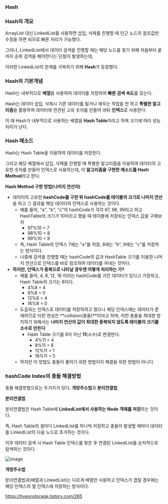 ### Hash

### Hash의 개요

ArrayList 대신 LinkedList를 사용하면 삽입, 삭제를 진행할 때 인근 노드의 참조값만 수정을 하면 되므로 빠른 처리가 가능했다.

그러나, LinkedList에서 데이터 검색을 진행할 때는 해당 노드를 찾기 위해 처음부터 끝까지 순회 검색을 해야한다는 단점이 발생하는데, 

이러한 LinkedList의 한계를 극복하기 위해 **Hash**가 등장했다.



### Hash의 기본개념

Hash는 내부적으로 **배열**을 사용하여 데이터를 저장하여 **빠른 검색 속도**를 갖는다.

Hash는 데이터 삽입, 삭제시 기존 데이터를 밀거나 채우는 작업을 안 하고 **특별한 알고리즘**을 활용하여 데이터와 연관된 고유 숫자를 만들어 낸뒤 **인덱스**로 사용한다.

이 때 Hash가 내부적으로 사용하는 배열을 **Hash Table**이라고 하며 크기에 따라 성능차이가 난다.



### Hash 메소드

Hash는 Hash Table을 이용하여 데이터를 저장한다.

그리고 해당 배열에서 삽입, 삭제를 진행할 때 특별한 알고리즘을 이용하여 데이터의 고유한 숫자를 만들어 인덱스로 사용하는데, 이 **알고리즘을 구현한 메소드를 Hash Method**라고 한다.



**Hash Method 구현 방법(나머지 연산자)**

- 데이터의 고유한 **hashCode를 구한 뒤 hashCode를 테이블의 크기로 나머지 연산**을 하고 그 결과를 해당 데이터의 인덱스로 사용하는 것이다.
  - 예를 들어, "a", "b", "c"의 hashCode가 각각 97, 98, 99라고 하고 HashTable의 크기가 10이라고 했을 때 테이블에 저장되는 인덱스 값을 구해보자
    - 97%10 = 7
    - 98%10 = 8
    - 99%10 = 9
  - 즉,  Hash Table의 인덱스 7에는 "a"를 저장, 8에는 "b", 9에는 "c"를 저장하는 방식이다.
  - 나중에 검색을 진행할 때는 hashCode의 값과 HashTable 크기를 이용한 나머지 연산으로 인덱스를 바로 참조하여 데이터를 꺼내는 것이다.
- **하지만, 인덱스가 중복으로 나타날 경우엔 어떻게 처리하는 가?**
  - 예를 들어, 4, 8, 12, 16 이라는 hashCode를 가진 데이터가 있다고 가정하고, Hash Table의 크기는 8이다.
    - 4%8 = 4
    - 8%8 = 0
    - 12%8 = 4
    - 16%8 = 0
  - 도출되는 인덱스로 데이터를 저장하려고 했으나 해당 인덱스에는 데이터가 존재하므로 이런 현상은 **collision(충돌)**이라고 하며, 이런 충돌을 최대한 방지하기 위해서는 **나머지 연산의 값이 최대한 중복되지 않도록 테이블의 크기를 소수로 만든다**
    - Hash Table 크기를 8이 아닌 **11**(소수)로 변경한다.
      - 4%11 = 4
      - 8%11 = 8
      - 12%11 = 1
      - 16%11 = 5
  - 하지만 이 방법도 충돌이 줄이기 위한 방법이지 해결을 위한 방법이 아니다.



### hashCode Index의 충돌 해결방법

충돌 해결방법으로는 두가지가 있다. **개방주소법**과 **분리연결법**



**분리연결법**

분리연결법은 Hash Table에 **LinkedList에서 사용하는 Node 객체를 저장**하는 것이다.

즉, Hash Table의 셀마다 LinkedLIst를 하나씩 저장하고 충돌이 발생할 때마다 데이터를 LinkedList의 다음 노드로 추가하는 것이다.

이후 데이터 검색 시 Hash Table 인덱스를 찾은 후 연결된 LinkedList를 순차적으로 탐색하는 것이다.

![image](https://user-images.githubusercontent.com/40616436/73239309-12f85b00-41df-11ea-81a8-7b251c4a68f1.png)

**개방주소법**

분리연결법과(배열과 LinkedList)는 다르게 배열만 사용하고 인덱스가 겹칠 경우에는 해당 인덱스의 옆 인덱스에 저장하는 방식이다.









https://hyeonstorage.tistory.com/265